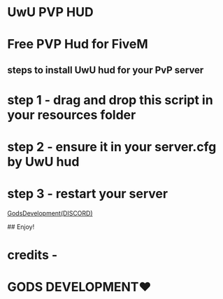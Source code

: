 # UwU PVP HUD

# Free PVP Hud for FiveM

## steps to install UwU hud for your PvP server
 
 # step 1 - drag and drop this script in your resources folder

 # step 2 - ensure it in your server.cfg by UwU hud
 
 # step 3 - restart your server 
<p><a href="https://discord.gg/V6PD44awSR">GodsDevelopment(DISCORD)</a></p>
## Enjoy!

# credits -

# GODS DEVELOPMENT❤️